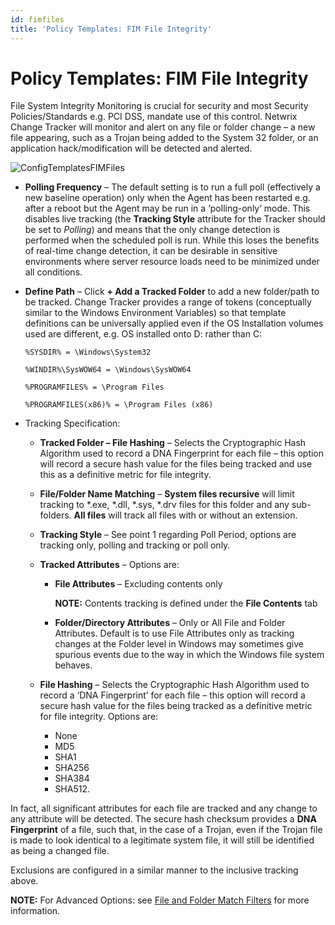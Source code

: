 ```yaml
---
id: fimfiles
title: 'Policy Templates: FIM File Integrity'
---
```


# Policy Templates: FIM File Integrity

File System Integrity Monitoring is crucial for security and most Security Policies/Standards e.g. PCI DSS, mandate use of this control. Netwrix Change Tracker will monitor and alert on any file or folder change – a new file appearing, such as a Trojan being added to the System 32 folder, or an application hack/modification will be detected and alerted.

![ConfigTemplatesFIMFiles](/img/changetracker/admin/ConfigTemplatesFIMFiles.png "ConfigTemplatesFIMFiles")

- **Polling Frequency** – The default setting is to run a full poll (effectively a new baseline operation) only when the Agent has been restarted e.g. after a reboot but the Agent may be run in a ‘polling-only’ mode. This disables live tracking (the **Tracking Style** attribute for the Tracker should be set to *Polling*) and means that the only change detection is performed when the scheduled poll is run. While this loses the benefits of real-time change detection, it can be desirable in sensitive environments where server resource loads need to be minimized under all conditions.
- **Define Path** – Click **+ Add a Tracked Folder** to add a new folder/path to be tracked. Change Tracker provides a range of tokens (conceptually similar to the Windows Environment Variables) so that template definitions can be universally applied even if the OS Installation volumes used are different, e.g. OS installed onto D: rather than C:

  `%SYSDIR% = \Windows\System32`

  `%WINDIR%\SysWOW64 = \Windows\SysWOW64`

  `%PROGRAMFILES% = \Program Files`

  `%PROGRAMFILES(x86)% = \Program Files (x86)`
- Tracking Specification:

  - **Tracked Folder – File Hashing** – Selects the Cryptographic Hash Algorithm used to record a DNA Fingerprint for each file – this option will record a secure hash value for the files being tracked and use this as a definitive metric for file integrity.
  - **File/Folder Name Matching** – **System files recursive** will limit tracking to *.exe, *.dll, *.sys, *.drv files for this folder and any sub-folders. **All files** will track all files with or without an extension.
  - **Tracking Style** – See point 1 regarding Poll Period, options are tracking only, polling and tracking or poll only.
  - **Tracked Attributes** – Options are:

    - **File Attributes** – Excluding contents only

      **NOTE:** Contents tracking is defined under the **File Contents** tab
    - **Folder/Directory Attributes** – Only or All File and Folder Attributes. Default is to use File Attributes only as tracking changes at the Folder level in Windows may sometimes give spurious events due to the way in which the Windows file system behaves.
  - **File Hashing** – Selects the Cryptographic Hash Algorithm used to record a ‘DNA Fingerprint’ for each file – this option will record a secure hash value for the files being tracked as a definitive metric for file integrity. Options are:

    - None
    - MD5
    - SHA1
    - SHA256
    - SHA384
    - SHA512.

In fact, all significant attributes for each file are tracked and any change to any attribute will be detected. The secure hash checksum provides a **DNA Fingerprint** of a file, such that, in the case of a Trojan, even if the Trojan file is made to look identical to a legitimate system file, it will still be identified as being a changed file.

Exclusions are configured in a similar manner to the inclusive tracking above.

**NOTE:** For Advanced Options: see [File and Folder Match Filters](/Admin/MatchRules/FileFolderRules.md) for more information.
